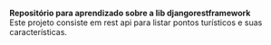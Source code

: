 **Repositório para aprendizado sobre a lib djangorestframework**  
Este projeto consiste em rest api para listar pontos turísticos e suas características.